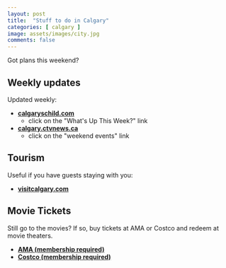 ```yaml
---
layout: post
title:  "Stuff to do in Calgary"
categories: [ calgary ]
image: assets/images/city.jpg
comments: false
---
```


Got plans this weekend?

## Weekly updates

Updated weekly:

- **[calgaryschild.com](https://www.calgaryschild.com/)**
    - click on the "What's Up This Week?" link
- **[calgary.ctvnews.ca](https://calgary.ctvnews.ca/)**
    - click on the "weekend events" link


## Tourism

Useful if you have guests staying with you:

- **[visitcalgary.com](https://www.visitcalgary.com/things-to-do/stories-from-calgary/free-things-to-do-in-calgary/)**


## Movie Tickets

Still go to the movies?  If so, buy tickets at AMA or Costco and redeem at movie theaters.

- **[AMA (membership required)](https://ama.ab.ca/rewards/tickets-passes)**
- **[Costco (membership required)](https://www.costco.ca/movie-tickets.html)**
